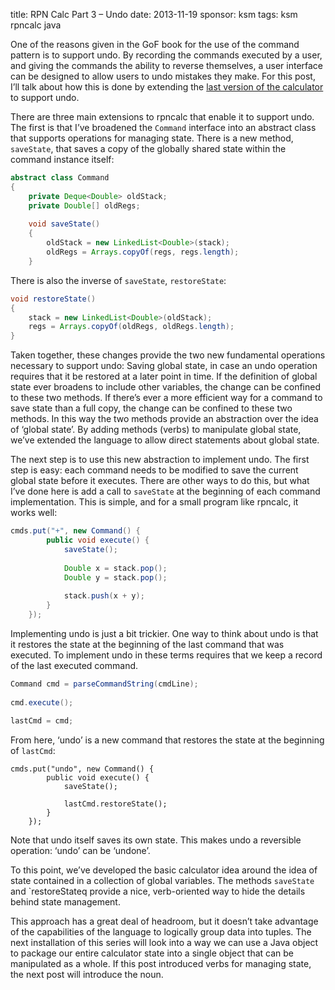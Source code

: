 title: RPN Calc Part 3 – Undo
date: 2013-11-19
sponsor: ksm
tags: ksm rpncalc java

One of the reasons given in the GoF book for the use of the command
pattern is to support undo. By recording the commands executed by a
user, and giving the commands the ability to reverse themselves, a
user interface can be designed to allow users to undo mistakes they
make. For this post, I’ll talk about how this is done by extending the
[last version of the calculator](/ksm/rpncalc_02) to support undo.

There are three main extensions to rpncalc that enable it to support
undo. The first is that I’ve broadened the `Command` interface into an
abstract class that supports operations for managing state. There is a
new method, `saveState`, that saves a copy of the globally shared state
within the command instance itself:

```java
abstract class Command
{
    private Deque<Double> oldStack;
    private Double[] oldRegs;
 
    void saveState()
    {
        oldStack = new LinkedList<Double>(stack);
        oldRegs = Arrays.copyOf(regs, regs.length);
    }
```

There is also the inverse of `saveState`, `restoreState`:

```java
void restoreState()
{
    stack = new LinkedList<Double>(oldStack);
    regs = Arrays.copyOf(oldRegs, oldRegs.length);
}
```

Taken together, these changes provide the two new fundamental
operations necessary to support undo: Saving global state, in case an
undo operation requires that it be restored at a later point in
time. If the definition of global state ever broadens to include other
variables, the change can be confined to these two methods. If there’s
ever a more efficient way for a command to save state than a full
copy, the change can be confined to these two methods. In this way the
two methods provide an abstraction over the idea of ‘global state’. By
adding methods (verbs) to manipulate global state, we’ve extended the
language to allow direct statements about global state.

The next step is to use this new abstraction to implement undo. The
first step is easy: each command needs to be modified to save the
current global state before it executes. There are other ways to do
this, but what I’ve done here is add a call to `saveState` at the
beginning of each command implementation. This is simple, and for a
small program like rpncalc, it works well:


```java
cmds.put("+", new Command() {
        public void execute() {
            saveState();
 
            Double x = stack.pop();
            Double y = stack.pop();
 
            stack.push(x + y);
        }
    });
```

Implementing undo is just a bit trickier. One way to think about undo
is that it restores the state at the beginning of the last command
that was executed. To implement undo in these terms requires that we
keep a record of the last executed command.

```java
Command cmd = parseCommandString(cmdLine);
 
cmd.execute();
 
lastCmd = cmd;
```

From here, ‘undo’ is a new command that restores the state at the
beginning of `lastCmd`:

```
cmds.put("undo", new Command() {
        public void execute() {
            saveState();
 
            lastCmd.restoreState();
        }
    });
```

Note that undo itself saves its own state. This makes undo a
reversible operation: ‘undo’ can be ‘undone’.

To this point, we’ve developed the basic calculator idea around the
idea of state contained in a collection of global variables. The
methods `saveState` and `restoreStateq provide a nice, verb-oriented
way to hide the details behind state management.

This approach has a great deal of headroom, but it doesn’t take
advantage of the capabilities of the language to logically group data
into tuples. The next installation of this series will look into a way
we can use a Java object to package our entire calculator state into a
single object that can be manipulated as a whole. If this post
introduced verbs for managing state, the next post will introduce the
noun.
